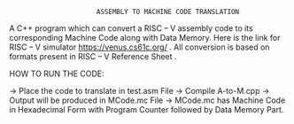                           ASSEMBLY TO MACHINE CODE TRANSLATION
A C++ program which can convert a RISC – V assembly code to its corresponding Machine Code along with Data Memory.
Here is the link for RISC – V simulator https://venus.cs61c.org/ .
All conversion is based on formats present in RISC – V Reference Sheet .


HOW TO RUN THE CODE:

-> Place the code to translate in test.asm File
-> Compile A-to-M.cpp
-> Output will be produced in MCode.mc File
-> MCode.mc has Machine Code in Hexadecimal Form with Program Counter followed by Data Memory Part.
